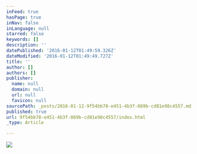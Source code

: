 ```yaml
---
inFeed: true
hasPage: true
inNav: false
inLanguage: null
starred: false
keywords: []
description: ''
datePublished: '2016-01-12T01:49:59.326Z'
dateModified: '2016-01-12T01:49:49.727Z'
title: ''
author: []
authors: []
publisher:
  name: null
  domain: null
  url: null
  favicon: null
sourcePath: _posts/2016-01-12-9f54bb78-e451-4b3f-869b-cd81e98c4557.md
published: true
url: 9f54bb78-e451-4b3f-869b-cd81e98c4557/index.html
_type: Article

---
```

![](https://the-grid-user-content.s3-us-west-2.amazonaws.com/73c3457f-341a-46e1-9ee3-65a85039fffa.JPG)